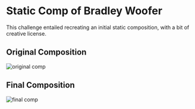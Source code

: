 # Static Comp of Bradley Woofer
This challenge entailed recreating an initial static composition, with a bit of creative license. 

## Original Composition
![original comp](initial-comp.jpg "Original Comp")

## Final Composition
![final comp](images/final-comp.png "Final Comp")

